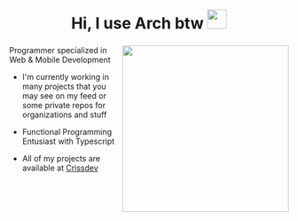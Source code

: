 <h1 align="center"><b>Hi, I use Arch btw </b><img src="https://media.giphy.com/media/hvRJCLFzcasrR4ia7z/giphy.gif" width="35"></h1>
<!--  -->

###

<img align="right" width="300" src="https://i.redd.it/bpxxqqvps4h91.gif"/>

Programmer specialized in Web & Mobile Development

- I'm currently working in many projects that you may see on my feed or some private repos for organizations and stuff

- Functional Programming Entusiast with Typescript

- All of my projects are available at [Crissdev](https://crissdev.vercel.app/)

##
